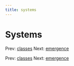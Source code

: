 ```yaml
---
title: systems
---
```


# Systems

Prev: [classes](classes.md) Next:
[emergence](emergence.md)

Prev: [classes](classes.md) Next:
[emergence](emergence.md)
